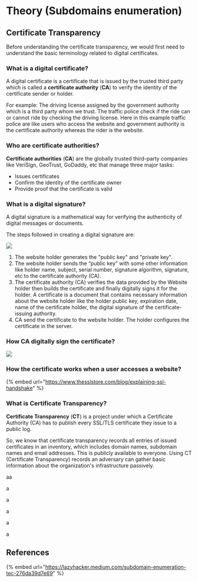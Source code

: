 # Theory (Subdomains enumeration)

## Certificate Transparency <a href="#9065" id="9065"></a>

Before understanding the certificate transparency, we would first need to understand the basic terminology related to digital certificates.

### What is a digital certificate?

A digital certificate is a certificate that is issued by the trusted third party which is called a **certificate authority** (**CA**) to verify the identity of the certificate sender or holder.

For example: The driving license assigned by the government authority which is a third party whom we trust. The traffic police check if the ride can or cannot ride by checking the driving license. Here in this example traffic police are like users who access the website and government authority is the certificate authority whereas the rider is the website.

### Who are certificate authorities?

**Certificate authorities** (**CA**) are the globally trusted third-party companies like VeriSign, GeoTrust, GoDaddy, etc that manage three major tasks:

* Issues certificates
* Confirm the identity of the certificate owner
* Provide proof that the certificate is valid

### What is a digital signature?

A digital signature is a mathematical way for verifying the authenticity of digital messages or documents.

The steps followed in creating a digital signature are:

![](../../../../.gitbook/assets/steps\_creation\_digital\_signatures.png)

1. The website holder generates the "public key" and "private key".
2. The website holder sends the “public key” with some other information like holder name, subject, serial number, signature algorithm, signature, etc to the certificate authority (CA).
3. The certificate authority (CA) verifies the data provided by the Website holder then builds the certificate and finally digitally signs it for the holder. A certificate is a document that contains necessary information about the website holder like the holder public key, expiration date, name of the certificate holder, the digital signature of the certificate-issuing authority.
4. CA send the certificate to the website holder. The holder configures the certificate in the server.

### How CA digitally sign the certificate?

![](../../../../.gitbook/assets/ca\_sign\_digital\_certificate.png)

### How the certificate works when a user accesses a website?

{% embed url="https://www.thesslstore.com/blog/explaining-ssl-handshake" %}

### What is Certificate Transparency?

**Certificate Transparency** (**CT**) is a project under which a Certificate Authority (CA) has to publish every SSL/TLS certificate they issue to a public log.

So, we know that certificate transparency records all entries of issued certificates in an inventory, which includes domain names, subdomain names and email addresses. This is publicly available to everyone. Using CT (Certificate Transparency) records an adversary can gather basic information about the organization's infrastructure passively.



aa

a

a



a

a

a

## References

{% embed url="https://lazyhacker.medium.com/subdomain-enumeration-tec-276da39d7e69" %}
